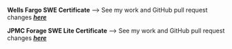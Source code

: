 **Wells Fargo SWE Certificate**
  --> See my work and GitHub pull request changes  <a href="https://github.com/vagabond-systems/wells-fargo-task-2/pull/16"> ***here*** </a>

**JPMC Forage SWE Lite Certificate**
  --> See my work and GitHub pull request changes  <a href="https://github.com/vagabond-systems/rewards-converter/pull/164"> ***here*** </a>
